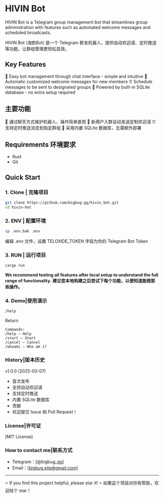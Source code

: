 # HIVIN Bot
HIVIN Bot is a Telegram group management bot that streamlines group administration with features such as automated welcome messages and scheduled broadcasts.

HIVIN Bot (海韵Bot) 是一个 Telegram 群发机器人，提供自动欢迎语、定时推送等功能，让群组管理更轻松高效。

## Key Features 

🤖 Easy bot management through chat interface - simple and intuitive
👋 Automatic customized welcome messages for new members
⏰ Schedule messages to be sent to designated groups
💾 Powered by built-in SQLite database - no extra setup required

## 主要功能
🤖 通过聊天方式维护机器人，操作简单直观
👋 新用户入群自动发送定制欢迎语
⏰ 支持定时推送消息到指定群组
💾 采用内置 SQLite 数据库，无需额外部署

## Requirements 环境要求
- Rust
- Git

## Quick Start

### 1. Clone | 克隆项目
```bash
git clone https://github.com/bigbug-gg/hivin_bot.git
cd hivin-bot
```
### 2. ENV | 配置环境
```bash
cp .env.bak .env
```
编辑 .env 文件，设置 TELOXIDE_TOKEN 字段为你的 Telegram Bot Token

### 3. RUN | 运行项目
```bash
cargo run
```
**We recommend testing all features after local setup to understand the full range of functionality.**
**建议您本地构建之后尝试下每个功能，以便知道能做那些操作。**

### 4. Demo|使用演示

```bash
/help
```

Return

```
Commands:
/help — Help
/start — Start
/cancel — Cancel
/whoami — Who am i?
```

### History|版本历史
v1.0.0 (2025-03-07)
- 首次发布
- 支持自动欢迎语
- 支持定时推送
- 内置 SQLite 数据库
- 贡献
- 欢迎提交 Issue 和 Pull Request！

### License|许可证
[MIT License]

### How to contact me|联系方式

- Telegram：[@bigbug_gg]
- Email：[bigbug.site@gmail.com]

---
⭐️ If you find this project helpful, please star it!
⭐️ 如果这个项目对你有帮助，欢迎给个 star！
